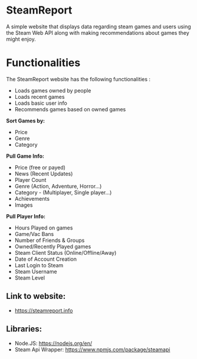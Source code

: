 # SteamReport
A simple website that displays data regarding steam games and users using the Steam Web API along with making recommendations about games they might enjoy.

# Functionalities
The SteamReport website has the following functionalities :
- Loads games owned by people
- Loads recent games
- Loads basic user info
- Recommends games based on owned games

**Sort Games by:**
- Price
- Genre
- Category

**Pull Game Info:**
- Price (free or payed)
- News (Recent Updates)
- Player Count
- Genre (Action, Adventure, Horror...)
- Category - (Multiplayer, Single player...)
- Achievements
- Images

**Pull Player Info:**
- Hours Played on games
- Game/Vac Bans
- Number of Friends & Groups
- Owned/Recently Played games
- Steam Client Status (Online/Offline/Away)
- Date of Account Creation
- Last Login to Steam
- Steam Username
- Steam Level

## Link to website:
- https://steamreport.info

## Libraries:
- Node.JS: https://nodejs.org/en/
- Steam Api Wrapper: https://www.npmjs.com/package/steamapi
